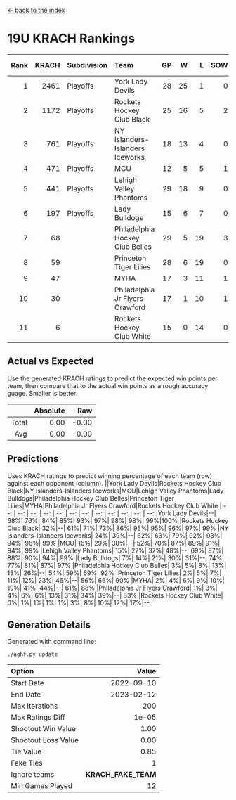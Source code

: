 [<- back to the index](readme.md)
# 19U KRACH Rankings
Rank|KRACH|Subdivision|Team|GP|W|L|SOW|SOL|T|SoS|Exp Wins|Win Diff
---:|---:|:---|:---|---:|---:|---:|---:|---:|---:|---:|---:|---:
1|2461|Playoffs|York Lady Devils|28|25|1|0|1|1|320|25.8|-0.0
2|1172|Playoffs|Rockets Hockey Club Black|25|16|5|2|1|1|763|18.8|-0.0
3|761|Playoffs|NY Islanders-Islanders Iceworks|18|13|4|0|0|1|742|13.9|0.0
4|471|Playoffs|MCU|12|5|5|1|0|1|932|6.9|0.0
5|441|Playoffs|Lehigh Valley Phantoms|29|18|9|0|1|1|746|18.9|0.0
6|197|Playoffs|Lady Bulldogs|15|6|7|0|0|2|500|7.7|0.0
7|68||Philadelphia Hockey Club Belles|29|5|19|3|1|1|783|8.9|0.0
8|59||Princeton Tiger Lilies|28|6|19|0|1|2|759|7.7|0.0
9|47||MYHA|17|3|11|1|0|2|820|5.7|0.0
10|30||Philadelphia Jr Flyers Crawford|17|1|10|1|3|2|687|3.7|0.0
11|6||Rockets Hockey Club White|15|0|14|0|0|1|303|0.9|0.0

## Actual vs Expected
Use the generated KRACH ratings to predict the expected win points per team, then compare that to the actual win points as a rough accuracy guage. Smaller is better.

||Absolute|Raw
|---:|---:|---:
|Total|0.00|-0.00
|Avg|0.00|-0.00

## Predictions
Uses KRACH ratings to predict winning percentage of each team (row) against each opponent (column).
||York Lady Devils|Rockets Hockey Club Black|NY Islanders-Islanders Iceworks|MCU|Lehigh Valley Phantoms|Lady Bulldogs|Philadelphia Hockey Club Belles|Princeton Tiger Lilies|MYHA|Philadelphia Jr Flyers Crawford|Rockets Hockey Club White
| --: | --: | --: | --: | --: | --: | --: | --: | --: | --: | --: | --: 
|York Lady Devils|--| 68%| 76%| 84%| 85%| 93%| 97%| 98%| 98%| 99%|100%
|Rockets Hockey Club Black| 32%|--| 61%| 71%| 73%| 86%| 95%| 95%| 96%| 97%| 99%
|NY Islanders-Islanders Iceworks| 24%| 39%|--| 62%| 63%| 79%| 92%| 93%| 94%| 96%| 99%
|MCU| 16%| 29%| 38%|--| 52%| 70%| 87%| 89%| 91%| 94%| 99%
|Lehigh Valley Phantoms| 15%| 27%| 37%| 48%|--| 69%| 87%| 88%| 90%| 94%| 99%
|Lady Bulldogs|  7%| 14%| 21%| 30%| 31%|--| 74%| 77%| 81%| 87%| 97%
|Philadelphia Hockey Club Belles|  3%|  5%|  8%| 13%| 13%| 26%|--| 54%| 59%| 69%| 92%
|Princeton Tiger Lilies|  2%|  5%|  7%| 11%| 12%| 23%| 46%|--| 56%| 66%| 90%
|MYHA|  2%|  4%|  6%|  9%| 10%| 19%| 41%| 44%|--| 61%| 88%
|Philadelphia Jr Flyers Crawford|  1%|  3%|  4%|  6%|  6%| 13%| 31%| 34%| 39%|--| 83%
|Rockets Hockey Club White|  0%|  1%|  1%|  1%|  1%|  3%|  8%| 10%| 12%| 17%|--

## Generation Details

Generated with command line:
```
./aghf.py update
```

| Option | Value |
| :----- | ----: |
| Start Date | 2022-09-10 |
| End Date | 2023-02-12 |
| Max Iterations | 200 |
| Max Ratings Diff | 1e-05 |
| Shootout Win Value | 1.00 |
| Shootout Loss Value | 0.00 |
| Tie Value | 0.85 |
| Fake Ties | 1 |
| Ignore teams | __KRACH_FAKE_TEAM__ |
| Min Games Played | 12 |

